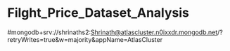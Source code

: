 # Filght_Price_Dataset_Analysis

#mongodb+srv://shrinaths2:Shrinath@atlascluster.n0ixxdr.mongodb.net/?retryWrites=true&w=majority&appName=AtlasCluster
